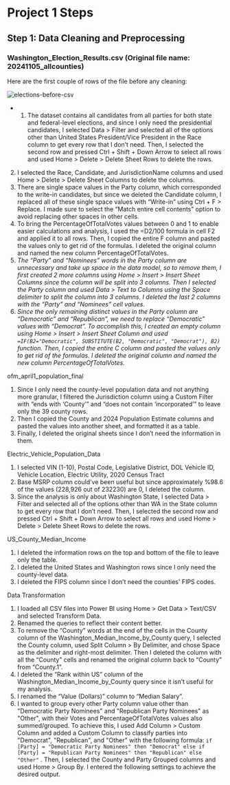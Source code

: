# Project 1 Steps

## Step 1: Data Cleaning and Preprocessing

### Washington_Election_Results.csv (Original file name: 20241105_allcounties)

Here are the first couple of rows of the file before any cleaning:

![elections-before-csv](https://github.com/user-attachments/assets/de353dc6-d0f2-4267-8610-15af367bc131)

*  1. The dataset contains all candidates from all parties for both state and federal-level elections, and since I only need the presidential candidates, I selected Data > Filter and selected all of the options other than United States President/Vice President in the Race column to get every row that I don’t need. Then, I selected the second row and pressed Ctrl + Shift + Down Arrow to select all rows and used Home > Delete > Delete Sheet Rows to delete the rows.
2. I selected the Race, Candidate, and JurisdictionName columns and used Home > Delete > Delete Sheet Columns to delete the columns.
3. There are single space values in the Party column, which corresponded to the write-in candidates, but since we deleted the Candidate column, I replaced all of these single space values with “Write-in” using Ctrl + F > Replace. I made sure to select the “Match entire cell contents” option to avoid replacing other spaces in other cells.
4. To bring the PercentageOfTotalVotes values between 0 and 1 to enable easier calculations and analysis, I used the =D2/100 formula in cell F2 and applied it to all rows. Then, I copied the entire F column and pasted the values only to get rid of the formulas. I deleted the original column and named the new column PercentageOfTotalVotes.
5. *The “Party” and “Nominees” words in the Party column are unnecessary and take up space in the data model, so to remove them, I first created 2 more columns using Home > Insert > Insert Sheet Columns since the column will be split into 3 columns. Then I selected the Party column and used Data > Text to Columns using the Space delimiter to split the column into 3 columns. I deleted the last 2 columns with the “Party” and “Nominees” cell values.*
6. *Since the only remaining distinct values in the Party column are “Democratic” and “Republican”, we need to replace “Democratic” values with “Democrat”. To accomplish this, I created an empty column using Home > Insert > Insert Sheet Column and used `=IF(B2="Democratic", SUBSTITUTE(B2, "Democratic", "Democrat"), B2)` function. Then, I copied the entire C column and pasted the values only to get rid of the formulas. I deleted the original column and named the new column PercentageOfTotalVotes.*

ofm_april1_population_final

1. Since I only need the county-level population data and not anything more granular, I filtered the Jurisdiction column using a Custom Filter with “ends with ‘County’” and “does not contain ‘incorporated’” to leave only the 39 county rows.
2. Then I copied the County and 2024 Population Estimate columns and pasted the values into another sheet, and formatted it as a table.
3. Finally, I deleted the original sheets since I don’t need the information in them.

Electric_Vehicle_Population_Data

1. I selected VIN (1-10), Postal Code, Legislative District, DOL Vehicle ID, Vehicle Location, Electric Utility, 2020 Census Tract
2. Base MSRP column could’ve been useful but since approximately %98.6 of the values (228,926 out of 232230) are 0, I deleted the column.
3. Since the analysis is only about Washington State, I selected Data > Filter and selected all of the options other than WA in the State column to get every row that I don’t need. Then, I selected the second row and pressed Ctrl + Shift + Down Arrow to select all rows and used Home > Delete > Delete Sheet Rows to delete the rows.

US_County_Median_Income

1. I deleted the information rows on the top and bottom of the file to leave only the table.
2. I deleted the United States and Washington rows since I only need the county-level data.
3. I deleted the FIPS column since I don’t need the counties' FIPS codes.

Data Transformation

1. I loaded all CSV files into Power BI using Home > Get Data > Text/CSV and selected Transform Data.
2. Renamed the queries to reflect their content better.
3. To remove the “County” words at the end of the cells in the County column of the Washington_Median_Income_by_County query, I selected the County column, used Split Column > By Delimiter, and chose Space as the delimiter and right-most delimiter. Then I deleted the column with all the “County” cells and renamed the original column back to “County” from “County.1”.
4. I deleted the “Rank within US” column of the Washington_Median_Income_by_County query since it isn’t useful for my analysis.
5. I renamed the “Value (Dollars)” column to “Median Salary”.
6. I wanted to group every other Party column value other than "Democratic Party Nominees" and "Republican Party Nominees" as "Other", with their Votes and PercentageOfTotalVotes values also summed/grouped. To achieve this, I used Add Column > Custom Column and added a Custom Column to classify parties into "Democrat", "Republican", and "Other" with the following formula: `if [Party] = "Democratic Party Nominees" then "Democrat"
else if [Party] = "Republican Party Nominees" then "Republican"
else "Other"` . Then, I selected the County and Party Grouped columns and used Home > Group By. I entered the following settings to achieve the desired output.
